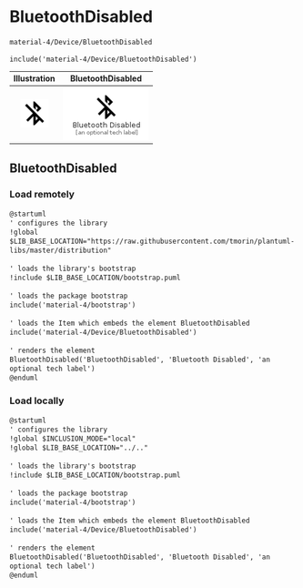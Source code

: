 # BluetoothDisabled


```text
material-4/Device/BluetoothDisabled
```

```text
include('material-4/Device/BluetoothDisabled')
```



| Illustration | BluetoothDisabled |
| :---: | :---: |
| ![illustration for Illustration](../../material-4/Device/BluetoothDisabled.png) | ![illustration for BluetoothDisabled](../../material-4/Device/BluetoothDisabled.Local.png) |




## BluetoothDisabled

### Load remotely
```plantuml
@startuml
' configures the library
!global $LIB_BASE_LOCATION="https://raw.githubusercontent.com/tmorin/plantuml-libs/master/distribution"

' loads the library's bootstrap
!include $LIB_BASE_LOCATION/bootstrap.puml

' loads the package bootstrap
include('material-4/bootstrap')

' loads the Item which embeds the element BluetoothDisabled
include('material-4/Device/BluetoothDisabled')

' renders the element
BluetoothDisabled('BluetoothDisabled', 'Bluetooth Disabled', 'an optional tech label')
@enduml
```

### Load locally
```plantuml
@startuml
' configures the library
!global $INCLUSION_MODE="local"
!global $LIB_BASE_LOCATION="../.."

' loads the library's bootstrap
!include $LIB_BASE_LOCATION/bootstrap.puml

' loads the package bootstrap
include('material-4/bootstrap')

' loads the Item which embeds the element BluetoothDisabled
include('material-4/Device/BluetoothDisabled')

' renders the element
BluetoothDisabled('BluetoothDisabled', 'Bluetooth Disabled', 'an optional tech label')
@enduml
```

